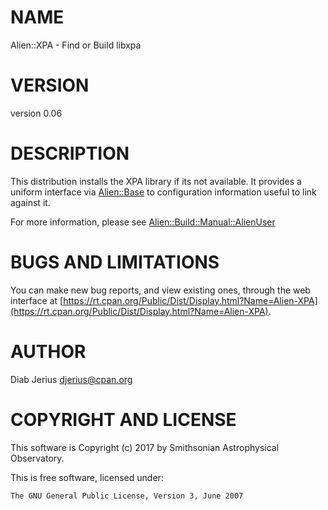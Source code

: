 # NAME

Alien::XPA - Find or Build libxpa

# VERSION

version 0.06

# DESCRIPTION

This distribution installs the XPA library if its not available. It
provides a uniform interface via [Alien::Base](https://metacpan.org/pod/Alien::Base) to configuration
information useful to link against it.

For more information, please see [Alien::Build::Manual::AlienUser](https://metacpan.org/pod/Alien::Build::Manual::AlienUser)

# BUGS AND LIMITATIONS

You can make new bug reports, and view existing ones, through the
web interface at [https://rt.cpan.org/Public/Dist/Display.html?Name=Alien-XPA](https://rt.cpan.org/Public/Dist/Display.html?Name=Alien-XPA).

# AUTHOR

Diab Jerius <djerius@cpan.org>

# COPYRIGHT AND LICENSE

This software is Copyright (c) 2017 by Smithsonian Astrophysical Observatory.

This is free software, licensed under:

    The GNU General Public License, Version 3, June 2007
